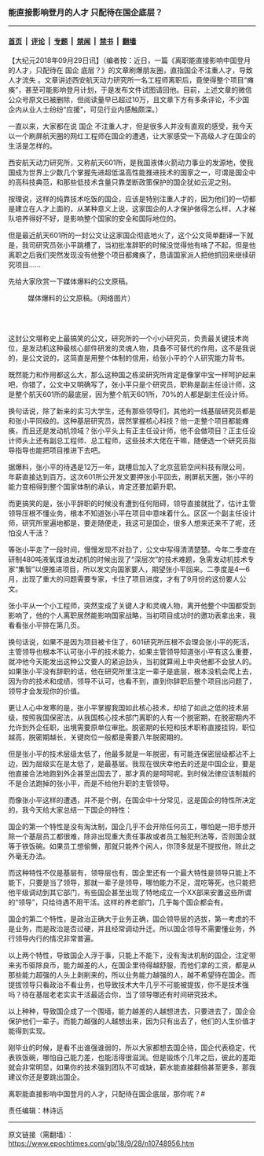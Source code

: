 ### 能直接影响登月的人才 只配待在国企底层？

---

#### [首页](../../../..?n10748956) &nbsp;|&nbsp; [评论](../../../../../epoch-comment?n10748956) &nbsp;|&nbsp; [专题](../../../../../epoch-special?n10748956) &nbsp;|&nbsp; [禁闻](../../../../../epoch-news?n10748956) &nbsp;|&nbsp; [禁书](../../../../../books?n10748956) &nbsp;|&nbsp; [翻墙](https://github.com/gfw-breaker/nogfw/blob/master/README.md?n10748956)


<div class="post_content" id="artbody" itemprop="articleBody">
 <!-- article content begin -->
 <p>
  【大纪元2018年09月29日讯】（编者按：近日，一篇《离职能直接影响中国登月的人才，只配待在
  <ok href="https://www.epochtimes.com/gb/tag/%E5%9B%BD%E4%BC%81.html">
   国企
  </ok>
  底层？》的文章刷爆朋友圈，直指国企不注重人才，导致
  <ok href="https://www.epochtimes.com/gb/tag/%E4%BA%BA%E6%89%8D%E6%B5%81%E5%A4%B1.html">
   人才流失
  </ok>
  。文章讲述西安航天动力研究所一名工程师离职后，竟使得整个项目“瘫痪”，甚至可能影响登月计划，于是发布文件试图请回他。目前，上述文章的微信公众号原文已被删除，但阅读量早已超过10万，且文章下方有多条评论，不少国企内从业人士纷纷“应援”，可见行业内感触颇深。）
 </p>
 <p>
  一直以来，大家都在说
  <ok href="https://www.epochtimes.com/gb/tag/%E5%9B%BD%E4%BC%81.html">
   国企
  </ok>
  不注重人才，但是很多人并没有直观的感受，我今天以一个刷屏航天圈的网红工程师在国企的遭遇，让大家感受一下高级人才在国企的生活是怎样的。
 </p>
 <p>
  西安航天动力研究所，又称航天601所，是我国液体火箭动力事业的发源地，使我国成为世界上少数几个掌握先进超低温高性能推进技术的国家之一，可谓是国企中的高科技典范，和那些低技术含量只靠垄断政策保护的国企犹如云泥之别。
 </p>
 <p>
  按理说，这样的纯靠技术吃饭的国企，应该是特别注重人才的，因为他们的一切都是建立在人才上面的，从某种意义上说，这家国企的人才保护做得怎么样，人才梯队培养得好不好，是影响整个国家的安全和国际地位的。
 </p>
 <p>
  但是最近航天601所的一封公文让这家国企彻底地火了，这个公文简单翻译一下就是，我司研究员张小平跳槽了，当初批准辞职的时候没觉得他有啥了不起，但是他离职之后我们突然发现没有他整个项目都瘫痪了，恳请国家派人把他抓回来继续研究项目……
 </p>
 <p>
  先给大家欣赏一下媒体爆料的公文原稿。
 </p>
 <figure aria-describedby="caption-attachment-10748998" class="wp-caption alignnone" id="attachment_10748998" style="width: 600px">
  <ok href="https://i.epochtimes.com/assets/uploads/2018/09/Unknown-4.jpg" target="_blank">
   <img alt="" class="size-large wp-image-10748998" src="https://i.epochtimes.com/assets/uploads/2018/09/Unknown-4-600x433.jpg"/>
  </ok>
  <br/><figcaption class="wp-caption-text" id="caption-attachment-10748998">
   媒体爆料的公文原稿。（网络图片）
  </figcaption><br/>
 </figure><br/>
 <p>
  这封公文堪称史上最搞笑的公文，研究所的一个小小研究员，负责最关键技术岗位，是发动机这种最核心部件研发的灵魂人物，具备不可替代的作用，这不是我说的，是公文说的，这简直是用整个体制的信用，给张小平的个人研究能力背书。
 </p>
 <p>
  既然能力和作用都这么大，那么这种国之栋梁研究所肯定是像掌中宝一样呵护起来吧，你错了，公文中又明确写了，张小平只是个研究员，职称是副主任设计师，这是整个航天601所的最底层，因为整个航天601所，70%的人都是副主任设计师。
 </p>
 <p>
  换句话说，除了新来的实习大学生，还有那些领导们，其他的一线基层研究员都是和张小平同级的。这种基层研究员，居然掌握核心科技？他一走整个项目都能瘫痪，而且还是发动机领域？张小平头上有正主任设计师，他不会做项目？正主任设计师头上还有副总工程师、总工程师，这些技术大佬在干嘛，随便选一个研究员指导指导也能把项目推进下去吧。
 </p>
 <p>
  据爆料，张小平的待遇是12万一年，跳槽后加入了北京蓝箭空间科技有限公司，年薪直接达到百万。这次601所公开发文要押张小平回去，刷屏航天圈，张小平的能力变相得到整个国家体制的承认，肯定还要加薪升职。
 </p>
 <p>
  而更搞笑的是，张小平辞职的时候没有遭到任何阻碍，领导直接就批了，估计主管领导压根不懂业务，根本不知道张小平在项目中意味着什么。区区一个副主任设计师，研究所里遍地都是，要走随便走，我这可是国企，很多人想来还来不了呢，还怕没人干活？
 </p>
 <p>
  等张小平走了一段时间，慢慢发现不对劲了，公文中写得清清楚楚。今年二季度在研制480吨液氧煤油发动机的时候出现了“深层次”的技术难题，急需发动机技术专家“集智”以便推进项目，所以发文向国家要人，期望张小平回来。二季度是4—6月，出现了重大的问题需要专家，卡住了项目进度，才有了9月份的这份要人公文。
 </p>
 <p>
  张小平从一个小工程师，突然变成了关键人才和灵魂人物，离开他整个中国都受到影响了，他的个人离职居然能影响国家战略，当初项目成功时的邀功表拿出来，我看看张小平排在第几页。
 </p>
 <p>
  换句话说，如果不是因为项目被卡住了，601研究所压根不会理会张小平的死活，主管领导也根本不认可张小平的技术能力，如果主管领导知道张小平有这么重要，就冲他今天能发出这种公文要人的紧迫劲头，当初就算闹上中央他都不会放人的。如果张小平没有辞职的话，他在研究所里注定一辈子是底层，根本没机会爬上去，因为你的技术和成绩，领导不认可，也看不到，直到你辞职后整个项目出问题了，领导才会发现你的价值。
 </p>
 <p>
  更让人心中发寒的是，张小平掌握我国如此核心技术，却给了如此之低的技术层级，按照我国保密法，从我国核心技术部门离职的人有一个脱密期，在脱密期内不允许到外企任职，出境需要原单位审批。脱密期的长短和技术职称直接挂钩，职位越高，脱密期越长，关键岗位一般都是需要八年脱密期的。
 </p>
 <p>
  但是张小平的技术层级太低了，他最多就是一年脱密，有可能连保密层级都沾不上边，因为层级实在是太低了，是最基层。我现在很庆幸他去的还是中国企业，要是他直接合法地跑到外企甚至出国去了，那才真的是呵呵呢。到时候法律应该制裁的不是合法跑掉的张小平，而是不给他升职的主管领导。
 </p>
 <p>
  而像张小平这样的遭遇，并不是个例，在国企中十分常见，这是国企的特性所决定的，我今天给大家总结一下国企的特性：
 </p>
 <p>
  国企的第一个特性是没有淘汰制，国企几乎不会开除任何员工，哪怕是一把手想开除一个基层员工都很难，除非出现重大责任事故或者员工触犯刑法等，否则国企就等于铁饭碗。如果员工想偷懒，那就只能养个闲人，你顶多就是不提拔他，除此之外毫无办法。
 </p>
 <p>
  而这种特性不仅是基层有，领导层也有，国企里还有一个最大特性是领导只能上不能下，只要是当了领导，那就一辈子是领导，哪怕能力不足，混吃等死，也只能把他平级调动到其它部门，有些国企甚至出现了特地成立一个XX部来安置这些所谓的“领导”，只给待遇不用干活。这样的养老部门，几乎每个国企都会有。
 </p>
 <p>
  国企的第二个特性，是政治正确大于业务正确，国企领导层的选拔，第一考虑的不是业务，而是政治是否过硬，并且经常调动升迁。所以国企领导不需要懂业务，外行领导内行的情况非常普遍。
 </p>
 <p>
  以上两个特性，导致国企人浮于事，只能上不能下，没有淘汰机制的国企，注定带来劣币驱除良币，能力越差的人，在国企里待得越舒服，而他们拿的工资，都是从那些能力超强的人头上剥削来的，所以业务能力越强的人，越不希望待在国企。而提拔领导只看政治不看业务，也导致技术大牛几乎不可能被提拔，你不是技术强吗？待在基层老老实实干活最适合你，当了领导哪还有时间研究技术。
 </p>
 <p>
  以上种种，导致国企成了一个围墙，能力越差的人越想进去，只要进去了，国企会保护他们一辈子。而能力越强的人越想出来，因为只有出去了，他们的人生价值才能得到实现。
 </p>
 <p>
  刚毕业的时候，是看不出谁强谁弱的，所以大家都想去国企待，国企代表稳定，代表铁饭碗，哪怕自己能力差，也能活得很滋润。但是锻炼个几年之后，彼此的差距就会非常明显，如果你的技术强到团队不可或缺，薪水能直接翻倍甚至更多，那我建议你还是要跳出国企。
 </p>
 <p>
  离职能直接影响中国登月的人才，只配待在国企底层，那你呢？#
 </p>
 <p>
  责任编辑：林诗远
 </p>
 <!-- article content end -->
 <div id="below_article_ad">
 </div>
</div>


---

原文链接（需翻墙）：https://www.epochtimes.com/gb/18/9/28/n10748956.htm